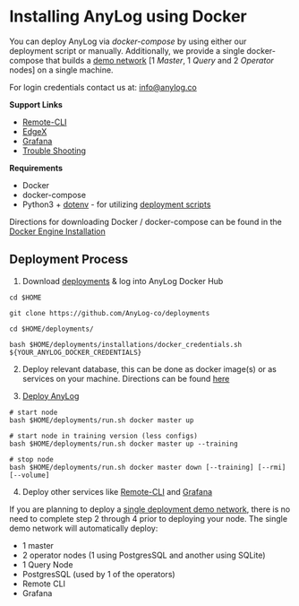# Installing AnyLog using Docker

You can deploy AnyLog via _docker-compose_ by using either our deployment script or manually. Additionally, we provide a 
single docker-compose that builds a [demo network](docker-compose/anylog-demo-network/README.md) [1 _Master_, 1 _Query_ and 
2 _Operator_ nodes] on a single machine.  

For login credentials contact us at: [info@anylog.co](mailto:info@anylog.co)

**Support Links**
* [Remote-CLI](https://github.com/AnyLog-co/documentation/tree/master/deployments/Support/Remote-CLI.md)
* [EdgeX](https://github.com/AnyLog-co/documentation/tree/master/deployments/Support/EdgeX.md)
* [Grafana](https://github.com/AnyLog-co/documentation/tree/master/deployments/Support/Grafana.md)
* [Trouble Shooting](https://github.com/AnyLog-co/documentation/tree/master/deployments/Support/cheatsheet.md)


**Requirements**
* Docker
* docker-compose
* Python3 + [dotenv](https://pypi.org/project/python-dotenv/) - for utilizing [deployment scripts](https://github.com/AnyLog-co/deployments) 

Directions for downloading Docker / docker-compose can be found in the [Docker Engine Installation](https://docs.docker.com/engine/install/)

## Deployment Process 
1. Download [deployments](../) & log into AnyLog Docker Hub
```shell
cd $HOME

git clone https://github.com/AnyLog-co/deployments

cd $HOME/deployments/

bash $HOME/deployments/installations/docker_credentials.sh ${YOUR_ANYLOG_DOCKER_CREDENTIALS}
```

2. Deploy relevant database, this can be done as docker image(s) or as services on your machine. Directions can be found 
[here](https://github.com/AnyLog-co/documentation/blob/master/deployments/Docker/database_configuration.md)


3. [Deploy AnyLog](https://github.com/AnyLog-co/documentation/blob/master/deployments/Docker/deploying_node.md)
```shell
# start node  
bash $HOME/deployments/run.sh docker master up

# start node in training version (less configs) 
bash $HOME/deployments/run.sh docker master up --training   

# stop node 
bash $HOME/deployments/run.sh docker master down [--training] [--rmi] [--volume]
```

4. Deploy other services like [Remote-CLI](https://github.com/AnyLog-co/documentation/tree/master/deployments/Support/Remote-CLI.md) and [Grafana](https://github.com/AnyLog-co/documentation/tree/master/deployments/Support/Grafana.md)


If you are planning to deploy a [single deployment demo network](docker-compose/anylog-demo-network/README.md), there is no need to
complete step 2 through 4 prior to deploying your node. The single demo network will automatically deploy: 
* 1 master 
* 2 operator nodes (1 using PostgresSQL and another using SQLite)
* 1 Query Node 
* PostgresSQL (used by 1 of the operators)
* Remote CLI 
* Grafana 

